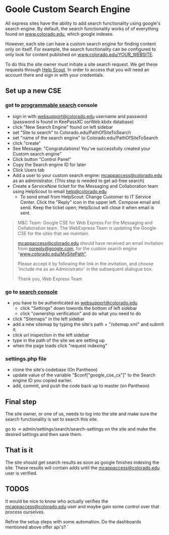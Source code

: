 # Goole Custom Search Engine

All express sites have the ability to add search functionality using google's search engine. By default, the search functionality works of of everything found on www.colorado.edu, which google indexes. 

However, each site can have a custom search engine for finding content only on itself. For example, the search functionality can be configured to only look for content published on www.colorado.edu/YOUR_WEBSITE.

To do this the site owner must initiate a site search request. We get these requests through [Help Scout](https://secure.helpscout.net/). In order to access that you will need an account there and sign in with your credentials.

## Set up a new CSE

### got to [programmable search](https://cse.google.com/cse/all) console

- sign in with websupport@colorado.edu username and password (password is found in KeePassXC osrWeb.kbdx database)
- click "New Search Engine" found on left sidebar
- set "Site to search" to Colorado.edu/PathOfSiteToSearch
- set "name of the search engine" to Colorado.edu/PathOfSiteToSearch
- click "create"
- See Message: "Congratulations! You've successfully created your Custom search engine"
- Click button "Control Panel"
- Copy the Search engine ID for later
- Click Users tab
- Add a user to your custom search engine: mcappaccess@colorado.edu as an administrator. (This step is needed to get ad-free search)
- Create a ServiceNow ticket for the Messaging and Collaboration team using HelpScout to email help@colorado.edu
  - To send email from HelpScout: Change Customer to IT Service Center. Click the "Reply" icon in the upper left. Compose email and send. Keep the ticket open; HelpScout will close it when email is sent.
>
>
> M&C Team: Google CSE for Web Express
> For the Messaging and Collaboration team. The WebExpress Team is updating the Google CSE for the sites that we maintain.
>
>mcappaccess@colorado.edu should have received an email invitation from noreply@google.com, for the custom search engine “www.colorado.edu/MySitePath”.
>
> Please accept it by following the link in the invitation, and choose 'Include me as an Administrator' in the subsequent dialogue box.
>
> Thank you,
> Web Express Team
>

### go to [search console](https://search.google.com/search-console?hl=en&utm_source=wmx&utm_medium=deprecation-pane&utm_content=home&resource_id=https://www.colorado.edu/)

- you have to be authenticated as websupport@colorado.edu
  - click "Settings" down towords the bottom of left sidebar
  - click "ownership verification" and do what you need to do
- click "Sitemaps" in the left sidebar
- add a new sitemap by typing the site's path + "/sitemap.xml" and submit it.
- click url inspection in the left sidebar
- type in the path of the site we are setting up
- when the page loads click "request indexing"

### settings.php file

- clone the site's codebase (On Pantheon)
- update value of the variable "$conf["google_cse_cx"]" to the Search engine ID you copied earlier.
- add, commit, and push the code back up to master (on Pantheon)

## Final step

The site owner, or one of us, needs to log into the site and make sure the search functionality is set to search this site.

go to -> admin/settings/search/search-settings on the site and make the desired settings and then save them.

## That is it

The site should get search results as soon as google finishes indexing the site. These results will contain adds until the mcappaccess@colorado.edu user is verified. 

## TODOS

It would be nice to know who actually verifies the mcappaccess@colorado.edu user and maybe gain some control over that process ourselves.

Refine the setup steps with some automation. Do the dashboards mentioned above offer api's?
`
